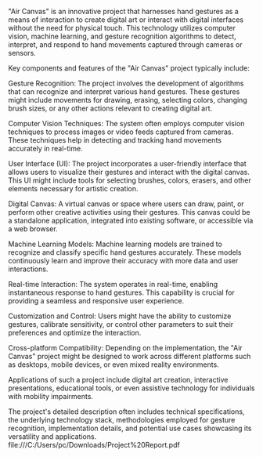 "Air Canvas" is an innovative project that harnesses hand gestures as a means of interaction to create digital art or interact with digital interfaces without the need for physical touch. This technology utilizes computer vision, machine learning, and gesture recognition algorithms to detect, interpret, and respond to hand movements captured through cameras or sensors.

Key components and features of the "Air Canvas" project typically include:

Gesture Recognition: The project involves the development of algorithms that can recognize and interpret various hand gestures. These gestures might include movements for drawing, erasing, selecting colors, changing brush sizes, or any other actions relevant to creating digital art.

Computer Vision Techniques: The system often employs computer vision techniques to process images or video feeds captured from cameras. These techniques help in detecting and tracking hand movements accurately in real-time.

User Interface (UI): The project incorporates a user-friendly interface that allows users to visualize their gestures and interact with the digital canvas. This UI might include tools for selecting brushes, colors, erasers, and other elements necessary for artistic creation.

Digital Canvas: A virtual canvas or space where users can draw, paint, or perform other creative activities using their gestures. This canvas could be a standalone application, integrated into existing software, or accessible via a web browser.

Machine Learning Models: Machine learning models are trained to recognize and classify specific hand gestures accurately. These models continuously learn and improve their accuracy with more data and user interactions.

Real-time Interaction: The system operates in real-time, enabling instantaneous response to hand gestures. This capability is crucial for providing a seamless and responsive user experience.

Customization and Control: Users might have the ability to customize gestures, calibrate sensitivity, or control other parameters to suit their preferences and optimize the interaction.

Cross-platform Compatibility: Depending on the implementation, the "Air Canvas" project might be designed to work across different platforms such as desktops, mobile devices, or even mixed reality environments.

Applications of such a project include digital art creation, interactive presentations, educational tools, or even assistive technology for individuals with mobility impairments.

The project's detailed description often includes technical specifications, the underlying technology stack, methodologies employed for gesture recognition, implementation details, and potential use cases showcasing its versatility and applications.
file:///C:/Users/pc/Downloads/Project%20Report.pdf
